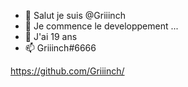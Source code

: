 - 👋 Salut je suis @Griiinch
- 👀 Je commence le developpement ...
- 🌱 J'ai 19 ans
- 📫 Griiinch#6666


https://github.com/Griiinch/
